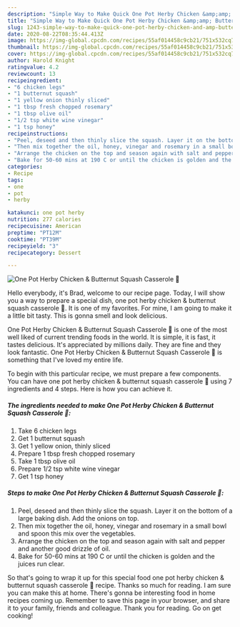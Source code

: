 ```yaml
---
description: "Simple Way to Make Quick One Pot Herby Chicken &amp;amp; Butternut Squash Casserole 🧡"
title: "Simple Way to Make Quick One Pot Herby Chicken &amp;amp; Butternut Squash Casserole 🧡"
slug: 1243-simple-way-to-make-quick-one-pot-herby-chicken-and-amp-butternut-squash-casserole
date: 2020-08-22T08:35:44.413Z
image: https://img-global.cpcdn.com/recipes/55af014458c9cb21/751x532cq70/one-pot-herby-chicken-butternut-squash-casserole-🧡-recipe-main-photo.jpg
thumbnail: https://img-global.cpcdn.com/recipes/55af014458c9cb21/751x532cq70/one-pot-herby-chicken-butternut-squash-casserole-🧡-recipe-main-photo.jpg
cover: https://img-global.cpcdn.com/recipes/55af014458c9cb21/751x532cq70/one-pot-herby-chicken-butternut-squash-casserole-🧡-recipe-main-photo.jpg
author: Harold Knight
ratingvalue: 4.2
reviewcount: 13
recipeingredient:
- "6 chicken legs"
- "1 butternut squash"
- "1 yellow onion thinly sliced"
- "1 tbsp fresh chopped rosemary"
- "1 tbsp olive oil"
- "1/2 tsp white wine vinegar"
- "1 tsp honey"
recipeinstructions:
- "Peel, deseed and then thinly slice the squash. Layer it on the bottom of a large baking dish. Add the onions on top."
- "Then mix together the oil, honey, vinegar and rosemary in a small bowl and spoon this mix over the vegetables."
- "Arrange the chicken on the top and season again with salt and pepper and another good drizzle of oil."
- "Bake for 50-60 mins at 190 C or until the chicken is golden and the juices run clear."
categories:
- Recipe
tags:
- one
- pot
- herby

katakunci: one pot herby 
nutrition: 277 calories
recipecuisine: American
preptime: "PT12M"
cooktime: "PT39M"
recipeyield: "3"
recipecategory: Dessert

---
```



![One Pot Herby Chicken &amp; Butternut Squash Casserole 🧡](https://img-global.cpcdn.com/recipes/55af014458c9cb21/751x532cq70/one-pot-herby-chicken-butternut-squash-casserole-🧡-recipe-main-photo.jpg)

Hello everybody, it's Brad, welcome to our recipe page. Today, I will show you a way to prepare a special dish, one pot herby chicken &amp; butternut squash casserole 🧡. It is one of my favorites. For mine, I am going to make it a little bit tasty. This is gonna smell and look delicious.



One Pot Herby Chicken &amp; Butternut Squash Casserole 🧡 is one of the most well liked of current trending foods in the world. It is simple, it is fast, it tastes delicious. It's appreciated by millions daily. They are fine and they look fantastic. One Pot Herby Chicken &amp; Butternut Squash Casserole 🧡 is something that I've loved my entire life.


To begin with this particular recipe, we must prepare a few components. You can have one pot herby chicken &amp; butternut squash casserole 🧡 using 7 ingredients and 4 steps. Here is how you can achieve it.

<!--inarticleads1-->

##### The ingredients needed to make One Pot Herby Chicken &amp; Butternut Squash Casserole 🧡:

1. Take 6 chicken legs
1. Get 1 butternut squash
1. Get 1 yellow onion, thinly sliced
1. Prepare 1 tbsp fresh chopped rosemary
1. Take 1 tbsp olive oil
1. Prepare 1/2 tsp white wine vinegar
1. Get 1 tsp honey




<!--inarticleads2-->

##### Steps to make One Pot Herby Chicken &amp; Butternut Squash Casserole 🧡:

1. Peel, deseed and then thinly slice the squash. Layer it on the bottom of a large baking dish. Add the onions on top.
1. Then mix together the oil, honey, vinegar and rosemary in a small bowl and spoon this mix over the vegetables.
1. Arrange the chicken on the top and season again with salt and pepper and another good drizzle of oil.
1. Bake for 50-60 mins at 190 C or until the chicken is golden and the juices run clear.




So that's going to wrap it up for this special food one pot herby chicken &amp; butternut squash casserole 🧡 recipe. Thanks so much for reading. I am sure you can make this at home. There's gonna be interesting food in home recipes coming up. Remember to save this page in your browser, and share it to your family, friends and colleague. Thank you for reading. Go on get cooking!
